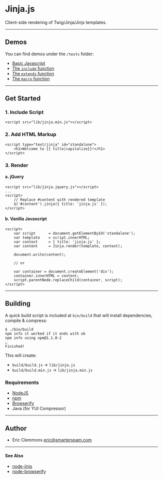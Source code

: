 # Jinja.js

Client-side rendering of Twig/Jinja/Jinjs templates.

- - -

## Demos

You can find demos under the `/tests` folder:

* [Basic Javascript](tests/01-vanilla.html)
* [The `include` function](tests/02-include.html)
* [The `extends` function](tests/03-extends.html)
* [The `macro` function](tests/04-macro.html)

- - -

## Get Started

### 1. Include Script


    <script src="lib/jinja.min.js"></script>

### 2. Add HTML Markup

    <script type="text/jinja" id="standalone">
        <h1>Welcome to {{ title|capitalize}}!</h1>
    </script>

### 3. Render

#### a. jQuery

    <script src="lib/jinja.jquery.js"></script>
    ...
    <script>
        // Replace #content with rendered template
        $('#content').jinja({ title: 'jinja.js' });
    </script>

#### b. Vanilla Javascript

    <script>
        var script      = document.getElementById('standalone');
        var template    = script.innerHTML;
        var context     = { title: 'jinja.js' };
        var content     = Jinja.render(template, context);

        document.write(content);

        // or

        var container = document.createElement('div');
        container.innerHTML = content;
        script.parentNode.replaceChild(container, script);
    </script>

- - -

## Building

A quick build script is included at `bin/build` that will install dependencies, compile & compress:


    $ ./bin/build
    npm info it worked if it ends with ok
    npm info using npm@1.1.0-2
    …
    Finished!

This will create:

* `build/build.js` -> `lib/jinja.js`
* `build/build.min.js` -> `lib/jinja.min.js`


### Requirements

* [NodeJS][nodejs]
* [npm][npm]
* [Browserify][browserify]
* Java (for YUI Compressor)

- - -

## Author

* Eric Clemmons <eric@smarterspam.com>

- - -

#### See Also

* [node-jinjs][jinjs]
* [node-browserify][browserify]


[nodejs]: http://nodejs.org/
[npm]: http://npmjs.org/
[browserify]: https://github.com/substack/node-browserify
[jinjs]: https://github.com/ravelsoft/node-jinjs/wiki

